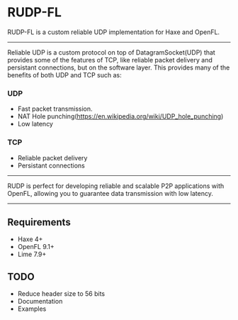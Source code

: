 # RUDP-FL
 RUDP-FL is a custom reliable UDP implementation for Haxe and OpenFL.

----------------------

Reliable UDP is a custom protocol on top of DatagramSocket(UDP) that provides some of the features of TCP, like reliable packet delivery and persistant connections, but on the software layer. This provides many of the benefits of both UDP and TCP such as:

### UDP 
- Fast packet transmission.
- NAT Hole punching(https://en.wikipedia.org/wiki/UDP_hole_punching)
- Low latency

### TCP
- Reliable packet delivery
- Persistant connections

----------------------

RUDP is perfect for developing reliable and scalable P2P applications with OpenFL, allowing you to guarantee data transmission with low latency.

---------------------

## Requirements
- Haxe 4+
- OpenFL 9.1+
- Lime 7.9+

## TODO
- Reduce header size to 56 bits
- Documentation
- Examples

